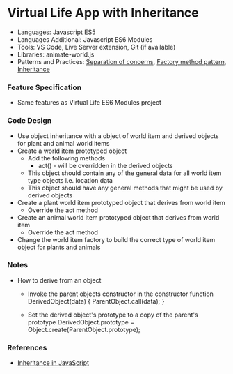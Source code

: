 
# Virtual Life App with Inheritance

* Languages: Javascript ES5
* Languages Additional: Javascript ES6 Modules
* Tools: VS Code, Live Server extension, Git (if available)
* Libraries: animate-world.js
* Patterns and Practices: [Separation of concerns](http://brickhousecodecamp.org/wikipedia/separation_of_concerns.html), [Factory method pattern](http://brickhousecodecamp.org/wikipedia/factory_method_pattern.html), [Inheritance](http://brickhousecodecamp.org/wikipedia/inheritance_oop.html)

### Feature Specification

* Same features as Virtual Life ES6 Modules project

### Code Design

* Use object inheritance with a object of world item and derived objects for plant and animal world items
* Create a world item prototyped object
	* Add the following methods
		* act() - will be overridden in the derived objects
	* This object should contain any of the general data for all world item type objects i.e. location data
	* This object should have any general methods that might be used by derived objects
* Create a plant world item prototyped object that derives from world item
	* Override the act method
* Create an animal world item prototyped object that derives from world item
	* Override the act method
* Change the world item factory to build the correct type of world item object for plants and animals

### Notes

* How to derive from an object
	* Invoke the parent objects constructor in the constructor
			function DerivedObject(data) {
				ParentObject.call(data);
			}

	* Set the derived object's prototype to a copy of the parent's prototype
			DerivedObject.prototype = Object.create(ParentObject.prototype);

### References

* [Inheritance in JavaScript](http://brickhousecodecamp.org/docs/javascript/developer.mozilla.org/en-US/docs/Learn/JavaScript/Objects/Inheritance.html)
